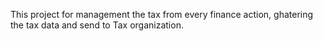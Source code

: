 This project for management the tax from every finance action, ghatering the tax data and send to Tax organization.